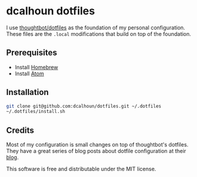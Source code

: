 # dcalhoun dotfiles
I use [thoughtbot/dotfiles](https://github.com/thoughtbot/dotfiles) as the
foundation of my personal configuration. These files are the `.local`
modifications that build on top of the foundation.

## Prerequisites
- Install [Homebrew](https://brew.sh)
- Install [Atom](https://atom.io)

## Installation
```bash
git clone git@github.com:dcalhoun/dotfiles.git ~/.dotfiles
~/.dotfiles/install.sh
```

## Credits
Most of my configuration is small changes on top of thoughtbot's dotfiles.
They have a great series of blog posts about dotfile configuration at their
[blog](http://robots.thoughtbot.com).

This software is free and distributable under the MIT license.
